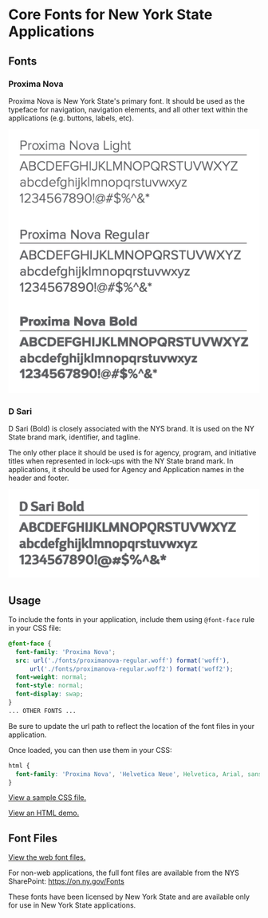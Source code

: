 # Core Fonts for New York State Applications

## Fonts

### Proxima Nova

Proxima Nova is New York State's primary font. It should be used as the typeface for navigation, navigation elements, and all other text within the applications (e.g. buttons, labels, etc). 

![Sample of Proxima Nova](img/font-sample-proxima-nova.png)

### D Sari

D Sari (Bold) is closely associated with the NYS brand. It is used on the NY State brand mark, identifier, and tagline. 

The only other place it should be used is for agency, program, and initiative titles when represented in lock-ups with the NY State brand mark. In applications, it should be used for Agency and Application names in the header and footer.

![Sample of D Sari](img/font-sample-d-sari.png)

## Usage

To include the fonts in your application, include them using `@font-face` rule in your CSS file:

```css
@font-face {
  font-family: 'Proxima Nova';
  src: url('./fonts/proximanova-regular.woff') format('woff'),
      url('./fonts/proximanova-regular.woff2') format('woff2');
  font-weight: normal;
  font-style: normal;
  font-display: swap;
}
... OTHER FONTS ...
```
Be sure to update the url path to reflect the location of the font files in your application.

Once loaded, you can then use them in your CSS:

```css
html {
  font-family: 'Proxima Nova', 'Helvetica Neue', Helvetica, Arial, sans-serif;
}
```
[View a sample CSS file.](nys-fonts.css)

[View an HTML demo.](index.html)

## Font Files

[View the web font files.](fonts/)

For non-web applications, the full font files are available from the NYS SharePoint: https://on.ny.gov/Fonts

These fonts have been licensed by New York State and are available only for use in New York State applications.